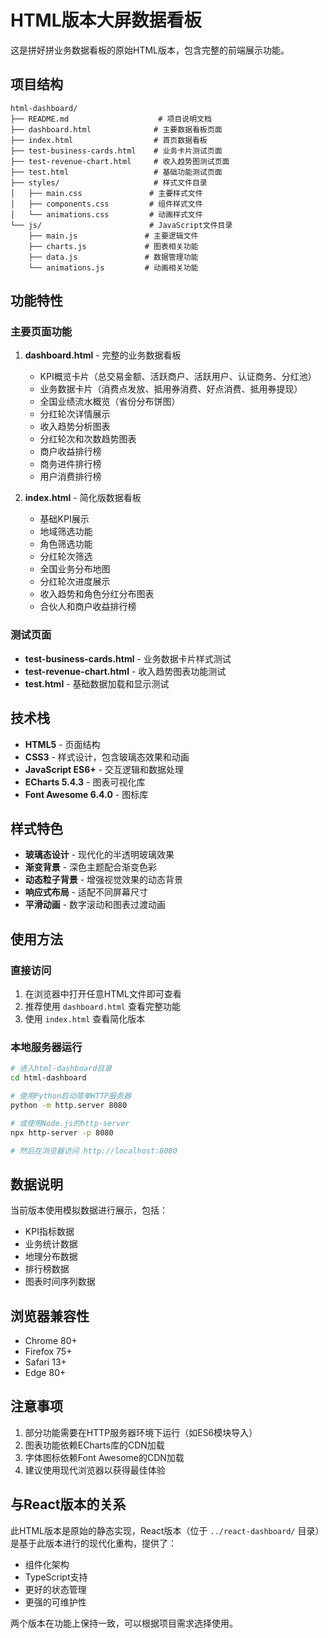 # HTML版本大屏数据看板

这是拼好拼业务数据看板的原始HTML版本，包含完整的前端展示功能。

## 项目结构

```
html-dashboard/
├── README.md                    # 项目说明文档
├── dashboard.html              # 主要数据看板页面
├── index.html                  # 首页数据看板
├── test-business-cards.html    # 业务卡片测试页面
├── test-revenue-chart.html     # 收入趋势图测试页面
├── test.html                   # 基础功能测试页面
├── styles/                     # 样式文件目录
│   ├── main.css               # 主要样式文件
│   ├── components.css         # 组件样式文件
│   └── animations.css         # 动画样式文件
└── js/                        # JavaScript文件目录
    ├── main.js               # 主要逻辑文件
    ├── charts.js             # 图表相关功能
    ├── data.js               # 数据管理功能
    └── animations.js         # 动画相关功能
```

## 功能特性

### 主要页面功能

1. **dashboard.html** - 完整的业务数据看板
   - KPI概览卡片（总交易金额、活跃商户、活跃用户、认证商务、分红池）
   - 业务数据卡片（消费点发放、抵用券消费、好点消费、抵用券提现）
   - 全国业绩流水概览（省份分布饼图）
   - 分红轮次详情展示
   - 收入趋势分析图表
   - 分红轮次和次数趋势图表
   - 商户收益排行榜
   - 商务进件排行榜
   - 用户消费排行榜

2. **index.html** - 简化版数据看板
   - 基础KPI展示
   - 地域筛选功能
   - 角色筛选功能
   - 分红轮次筛选
   - 全国业务分布地图
   - 分红轮次进度展示
   - 收入趋势和角色分红分布图表
   - 合伙人和商户收益排行榜

### 测试页面

- **test-business-cards.html** - 业务数据卡片样式测试
- **test-revenue-chart.html** - 收入趋势图表功能测试
- **test.html** - 基础数据加载和显示测试

## 技术栈

- **HTML5** - 页面结构
- **CSS3** - 样式设计，包含玻璃态效果和动画
- **JavaScript ES6+** - 交互逻辑和数据处理
- **ECharts 5.4.3** - 图表可视化库
- **Font Awesome 6.4.0** - 图标库

## 样式特色

- **玻璃态设计** - 现代化的半透明玻璃效果
- **渐变背景** - 深色主题配合渐变色彩
- **动态粒子背景** - 增强视觉效果的动态背景
- **响应式布局** - 适配不同屏幕尺寸
- **平滑动画** - 数字滚动和图表过渡动画

## 使用方法

### 直接访问
1. 在浏览器中打开任意HTML文件即可查看
2. 推荐使用 `dashboard.html` 查看完整功能
3. 使用 `index.html` 查看简化版本

### 本地服务器运行
```bash
# 进入html-dashboard目录
cd html-dashboard

# 使用Python启动简单HTTP服务器
python -m http.server 8080

# 或使用Node.js的http-server
npx http-server -p 8080

# 然后在浏览器访问 http://localhost:8080
```

## 数据说明

当前版本使用模拟数据进行展示，包括：
- KPI指标数据
- 业务统计数据
- 地理分布数据
- 排行榜数据
- 图表时间序列数据

## 浏览器兼容性

- Chrome 80+
- Firefox 75+
- Safari 13+
- Edge 80+

## 注意事项

1. 部分功能需要在HTTP服务器环境下运行（如ES6模块导入）
2. 图表功能依赖ECharts库的CDN加载
3. 字体图标依赖Font Awesome的CDN加载
4. 建议使用现代浏览器以获得最佳体验

## 与React版本的关系

此HTML版本是原始的静态实现，React版本（位于 `../react-dashboard/` 目录）是基于此版本进行的现代化重构，提供了：
- 组件化架构
- TypeScript支持
- 更好的状态管理
- 更强的可维护性

两个版本在功能上保持一致，可以根据项目需求选择使用。